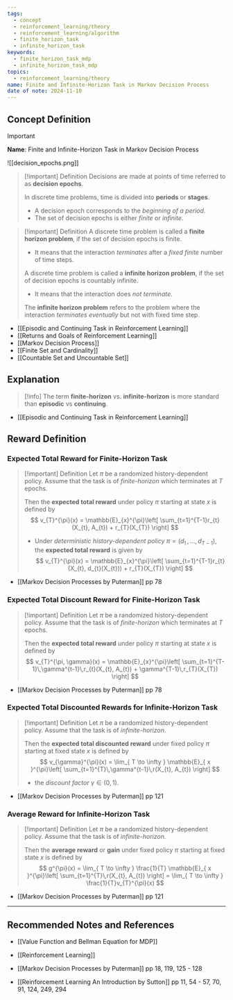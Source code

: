 ```yaml
---
tags:
  - concept
  - reinforcement_learning/theory
  - reinforcement_learning/algorithm
  - finite_horizon_task
  - infinite_horizon_task
keywords:
  - finite_horizon_task_mdp
  - infinite_horizon_task_mdp
topics:
  - reinforcement_learning/theory
name: Finite and Infinite-Horizon Task in Markov Decision Process
date of note: 2024-11-10
---
```


## Concept Definition

>[!important]
>**Name**: Finite and Infinite-Horizon Task in Markov Decision Process


![[decision_epochs.png]]

>[!important] Definition
>Decisions are made at points of time referred to as **decision epochs**. 
>
>In discrete time problems, time is divided into **periods** or **stages**. 
>- A decision epoch corresponds to the *beginning of a period.*
>- The set of decision epochs is either *finite* or *infinite*.

>[!important] Definition
>A discrete time problem is called a **finite horizon problem**, if the set of decision epochs is finite.
>- It means that the interaction *terminates* after a *fixed finite* number of time steps. 
>
>A discrete time problem is called a **infinite horizon problem**, if the set of decision epochs is countably infinite.
>- It means that the interaction does *not terminate.* 
>  
>The **infinite horizon problem** refers to the problem where the interaction *terminates eventually* but not with fixed time step. 

- [[Episodic and Continuing Task in Reinforcement Learning]]
- [[Returns and Goals of Reinforcement Learning]]
- [[Markov Decision Process]]
- [[Finite Set and Cardinality]]
- [[Countable Set and Uncountable Set]]


## Explanation

>[!info]
>The term **finite-horizon** vs. **infinite-horizon** is more standard than **episodic** vs **continuing**.

- [[Episodic and Continuing Task in Reinforcement Learning]]

## Reward Definition

### Expected Total Reward for Finite-Horizon Task

>[!important] Definition
>Let $\pi$ be a randomized history-dependent policy. Assume that the task is of *finite-horizon* which terminates at $T$ epochs.
>
>Then the **expected total reward** under policy $\pi$ starting at state $x$ is defined by 
>$$
>v_{T}^{\pi}(x) = \mathbb{E}_{x}^{\pi}\left[  \sum_{t=1}^{T-1}r_{t}(X_{t}, A_{t}) + r_{T}(X_{T}) \right]
>$$
>- Under *deterministic history-dependent policy* $\pi = (d_{1}\,{,}\ldots{,}\,d_{T-1})$, the **expected total reward** is given by 
>$$
>v_{T}^{\pi}(x) = \mathbb{E}_{x}^{\pi}\left[  \sum_{t=1}^{T-1}r_{t}(X_{t}, d_{t}(X_{t})) + r_{T}(X_{T}) \right]
>$$

- [[Markov Decision Processes by Puterman]] pp 78

### Expected Total Discount Reward for Finite-Horizon Task

>[!important] Definition
>Let $\pi$ be a randomized history-dependent policy. Assume that the task is of *finite-horizon* which terminates at $T$ epochs.
>
>Then the **expected total reward** under policy $\pi$ starting at state $x$ is defined by 
>$$
>v_{T}^{\pi, \gamma}(x) = \mathbb{E}_{x}^{\pi}\left[  \sum_{t=1}^{T-1}\,\gamma^{t-1}\,r_{t}(X_{t}, A_{t}) + \gamma^{T-1}\,r_{T}(X_{T}) \right]
>$$

- [[Markov Decision Processes by Puterman]] pp 78


### Expected Total Discounted Rewards for Infinite-Horizon Task

>[!important] Definition
>Let $\pi$ be a randomized history-dependent policy. Assume that the task is of *infinite-horizon*.
>
>Then the **expected total discounted reward** under fixed policy $\pi$ starting at fixed state $x$ is defined by 
>$$
>v_{\gamma}^{\pi}(x) = \lim_{ T \to \infty }  \mathbb{E}_{ x }^{\pi}\left[  \sum_{t=1}^{T}\,\gamma^{t-1}\,r(X_{t}, A_{t}) \right]
>$$
>- the *discount factor* $\gamma \in (0,1).$

- [[Markov Decision Processes by Puterman]] pp 121

### Average Reward for Infinite-Horizon Task

>[!important] Definition
>Let $\pi$ be a randomized history-dependent policy. Assume that the task is of *infinite-horizon*.
>
>Then the **average reward** or **gain** under fixed policy $\pi$ starting at fixed state $x$ is defined by 
>$$
>g^{\pi}(x) = \lim_{ T \to \infty }  \frac{1}{T} \mathbb{E}_{ x }^{\pi}\left[  \sum_{t=1}^{T}\,r(X_{t}, A_{t}) \right] = \lim_{ T \to \infty } \frac{1}{T}v_{T}^{\pi}(x)
>$$

- [[Markov Decision Processes by Puterman]] pp 121


-----------
##  Recommended Notes and References



- [[Value Function and Bellman Equation for MDP]]

- [[Reinforcement Learning]]

- [[Markov Decision Processes by Puterman]] pp 18, 119, 125 - 128
- [[Reinforcement Learning An Introduction by Sutton]] pp 11, 54 - 57, 70, 91, 124, 249, 294